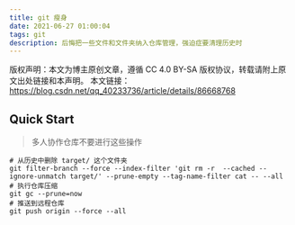 ```yaml
---
title: git 瘦身
date: 2021-06-27 01:00:04
tags: git
description: 后悔把一些文件和文件夹纳入仓库管理，强迫症要清理历史时
---
```


版权声明：本文为博主原创文章，遵循 CC 4.0 BY-SA 版权协议，转载请附上原文出处链接和本声明。
本文链接：https://blog.csdn.net/qq_40233736/article/details/86668768

## Quick Start

> 多人协作仓库不要进行这些操作

``` shell
# 从历史中删除 target/ 这个文件夹
git filter-branch --force --index-filter 'git rm -r  --cached --ignore-unmatch target/' --prune-empty --tag-name-filter cat -- --all
# 执行仓库压缩
git gc --prune=now
# 推送到远程仓库
git push origin --force --all
```

